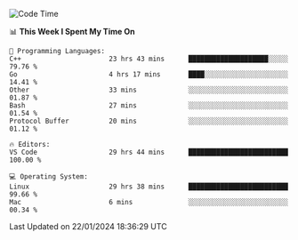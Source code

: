 
<!--START_SECTION:waka-->
![Code Time](http://img.shields.io/badge/Code%20Time-1%2C535%20hrs%2032%20mins-blue)

📊 **This Week I Spent My Time On** 

```text
💬 Programming Languages: 
C++                      23 hrs 43 mins      ████████████████████░░░░░   79.76 % 
Go                       4 hrs 17 mins       ████░░░░░░░░░░░░░░░░░░░░░   14.41 % 
Other                    33 mins             ░░░░░░░░░░░░░░░░░░░░░░░░░   01.87 % 
Bash                     27 mins             ░░░░░░░░░░░░░░░░░░░░░░░░░   01.54 % 
Protocol Buffer          20 mins             ░░░░░░░░░░░░░░░░░░░░░░░░░   01.12 % 

🔥 Editors: 
VS Code                  29 hrs 44 mins      █████████████████████████   100.00 % 

💻 Operating System: 
Linux                    29 hrs 38 mins      █████████████████████████   99.66 % 
Mac                      6 mins              ░░░░░░░░░░░░░░░░░░░░░░░░░   00.34 % 
```


 Last Updated on 22/01/2024 18:36:29 UTC
<!--END_SECTION:waka-->

